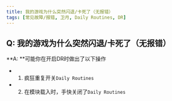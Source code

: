 ```yaml
---
title: 我的游戏为什么突然闪退/卡死了（无报错）
tags: [常见故障/报错, 卫月, Daily Routines, DR]
---
```


## Q: 我的游戏为什么突然闪退/卡死了（无报错）
**A: **可能你在开启DR时做出了以下操作
- 1. 疯狂重复开关`Daily Routines`
- 2. 在模块载入时，手快关闭了`Daily Routines`
